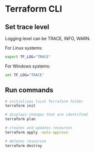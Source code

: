 # Terraform CLI

## Set trace level

Logging level can be TRACE, INFO, WARN.

For Linux systems:

```bash
export TF_LOG="TRACE"
```

For Windows systems:

```bat
set TF_LOG="TRACE"
```

## Run commands

```bash
# initializes local Terraform folder
terraform init

# displays changes that are identified
terraform plan

# creates and updates resources
terraform apply -auto-approve

# deletes resources
terraform destroy
```
